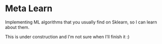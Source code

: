 # Meta Learn

Implementing ML algorithms that you usually find on Sklearn, so I can learn about
them.

This is under construction and I'm not sure when I'll finish it :)

